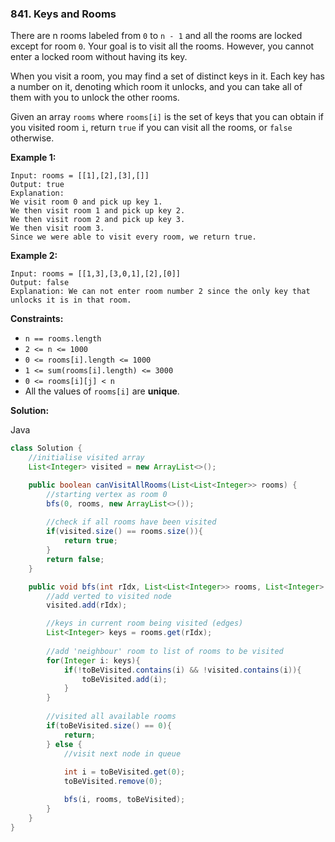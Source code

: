 ### 841. Keys and Rooms

There are n rooms labeled from ``0`` to ``n - 1`` and all the rooms are locked except for room ``0``. Your goal is to visit all the rooms. However, you cannot enter a locked room without having its key.

When you visit a room, you may find a set of distinct keys in it. Each key has a number on it, denoting which room it unlocks, and you can take all of them with you to unlock the other rooms.

Given an array ``rooms`` where ``rooms[i]`` is the set of keys that you can obtain if you visited room ``i``, return ``true`` if you can visit all the rooms, or ``false`` otherwise.

**Example 1:**
```
Input: rooms = [[1],[2],[3],[]]
Output: true
Explanation: 
We visit room 0 and pick up key 1.
We then visit room 1 and pick up key 2.
We then visit room 2 and pick up key 3.
We then visit room 3.
Since we were able to visit every room, we return true.
```
**Example 2:**
```
Input: rooms = [[1,3],[3,0,1],[2],[0]]
Output: false
Explanation: We can not enter room number 2 since the only key that unlocks it is in that room.
```

**Constraints:**
- ``n == rooms.length``
- ``2 <= n <= 1000``
- ``0 <= rooms[i].length <= 1000``
- ``1 <= sum(rooms[i].length) <= 3000``
- ``0 <= rooms[i][j] < n``
- All the values of ``rooms[i]`` are **unique**.

**Solution:**

Java
```java
class Solution {
    //initialise visited array
    List<Integer> visited = new ArrayList<>();

    public boolean canVisitAllRooms(List<List<Integer>> rooms) {
        //starting vertex as room 0
        bfs(0, rooms, new ArrayList<>());
      
        //check if all rooms have been visited
        if(visited.size() == rooms.size()){
            return true;
        } 
        return false;
    }

    public void bfs(int rIdx, List<List<Integer>> rooms, List<Integer> toBeVisited) {
        //add verted to visited node
        visited.add(rIdx);

        //keys in current room being visited (edges)
        List<Integer> keys = rooms.get(rIdx);
      
        //add 'neighbour' room to list of rooms to be visited
        for(Integer i: keys){
            if(!toBeVisited.contains(i) && !visited.contains(i)){
                toBeVisited.add(i);
            }
        }
        
        //visited all available rooms
        if(toBeVisited.size() == 0){
            return;
        } else {
            //visit next node in queue
          
            int i = toBeVisited.get(0);
            toBeVisited.remove(0);

            bfs(i, rooms, toBeVisited);
        }
    }
}
```
